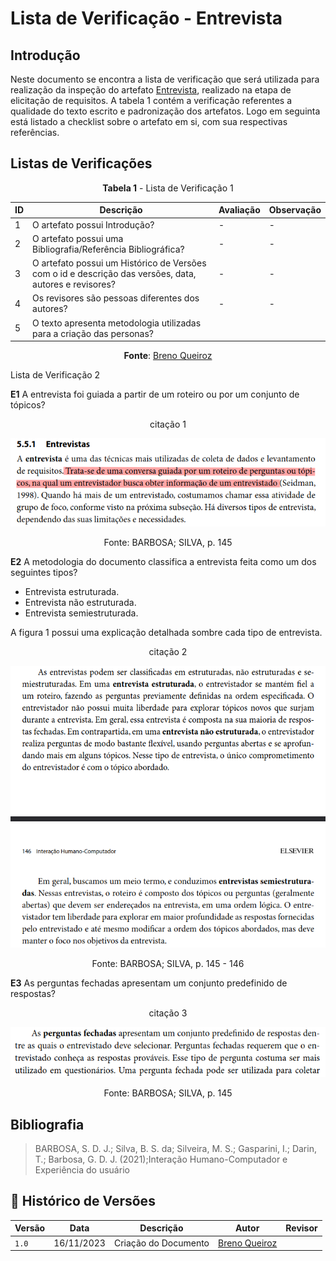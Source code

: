 # Lista de Verificação - Entrevista

## Introdução

Neste documento se encontra a lista de verificação que será utilizada para realização da inspeção do 
artefato [Entrevista](), realizado na etapa de elicitação de requisitos. A tabela 1 contém a verificação referentes a qualidade do texto escrito e padronização
dos artefatos. Logo em seguinta está listado a checklist sobre o artefato em si, com sua respectivas
referências.

## Listas de Verificações

<center>

**Tabela 1** - Lista de Verificação 1

|ID | Descrição     | Avaliação | Observação |
|---| ------------- | --------- | ---------- |
| 1 | O artefato possui Introdução? | -        | -          |
| 2 | O artefato possui uma Bibliografia/Referência Bibliográfica?| -        | - |
| 3 | O artefato possui um Histórico de Versões com o id e descrição das versões, data, autores e revisores? | -        | - |
| 4 | Os revisores são pessoas diferentes dos autores?| -| - 
| 5 | O texto apresenta metodologia utilizadas para a criação das personas? |

**Fonte**: [Breno Queiroz](https://github.com/brenob6)

</center>

Lista de Verificação 2

**E1** A entrevista foi guiada a partir de um roteiro ou por um conjunto de tópicos?

<center>

citação 1

![](/assets/verificacao/entrevista1.png)

Fonte: BARBOSA; SILVA, p. 145

</center>

**E2** A metodologia do documento classifica a entrevista feita como um dos seguintes tipos?

- Entrevista estruturada.
- Entrevista não estruturada.
- Entrevista semiestruturada.

A figura 1 possui uma explicação detalhada sombre cada tipo de entrevista.

<center>

citação 2

![citação 2](/assets/verificacao/entrevista2.png)

Fonte: BARBOSA; SILVA, p. 145 - 146

</center>

**E3** As perguntas fechadas apresentam um conjunto predefinido de respostas?

<center>

citação 3

![citação 3](assets/verificacao/entrevista3.png)

Fonte: BARBOSA; SILVA, p. 145

</center>


## Bibliografia

> BARBOSA, S. D. J.; Silva, B. S. da; Silveira, M. S.; Gasparini, I.; Darin, T.; Barbosa, G. D. J. (2021);Interação Humano-Computador e Experiência do usuário

## 📑 Histórico de Versões

| Versão | Data       | Descrição  | Autor | Revisor |
| ------ | ---------- | ---------- | ------| --------|
| `1.0`  | 16/11/2023 | Criação do Documento | [Breno Queiroz](https://github.com/brenob6) | [](https://github.com/) |

